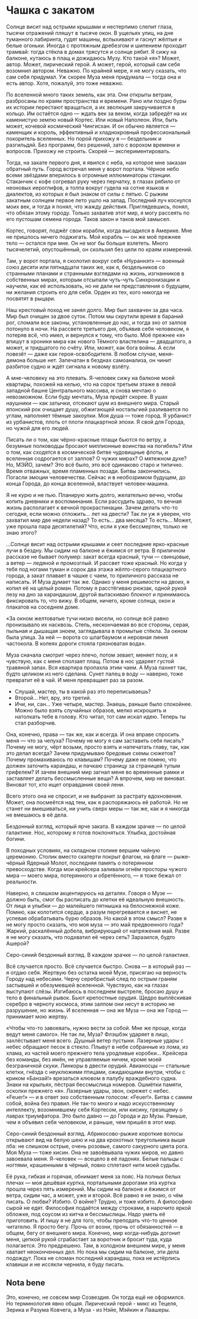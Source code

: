 # Чашка с закатом

Солнце висит над острыми крышами и нестерпимо слепит глаза, тысячи отражений пляшут в тысяче окон. В ущельях улиц, на дне туманного лабиринта, гудят машины, вспыхивают и гаснут жёлтые и белые огоньки. Иногда с протяжным дребезгом и шипением проходит трамвай: тогда стёкла в домах трясутся и солнце рябит. Я сижу на балконе, кутаюсь в плащ и дожидаюсь Музу. Кто такой «я»? Может, автор. Может, лирический герой. А может, герой, который сам себя возомнил автором. Неважно. По крайней мере, я не могу сказать, что сам себя придумал. Уж скорее Муза меня придумала — тогда она и есть автор. Хотя, пожалуй, это тоже неважно.

По вселенной много таких земель, как эта. Они открыты ветрам, разбросаны по краям пространства и времени. Рано или поздно буры их истории перестают вращаться, а их эволюция закручивается в кольцо. Им остаётся одно — ждать век за веком, когда забредёт на их каменистую землю новый Кортес. Или новый Наполеон. Или, быть может, кочевой космический Чингисхан. И он обычно является — каменщик и король, эффективный и хладнокровный профессиональный покоритель вселенных. Но порой прихожу я — бездельник и разгильдяй. Без программ, без решений, зато с ворохом времени и вопросов. Прихожу не строить. Скорей — экспериментировать.

Тогда, на закате первого дня, я явился с неба, на которое мне заказан обратный путь. Город встречал меня у ворот портала. Чёрное небо всеми звёздами вперилось в огромные иллюминаторы станции. Стаканчик с кофе согревал руку через перчатку, в глазах рябило от неоновых иероглифов, а толпа вокруг гудела на сотне языков и диалектов, из которых я был знаком от силы с пятью. С рыжим закатным солнцем первое лето ушло на запад. Последний луч коснулся моих век, и тогда я понял, что жажду действия. Приглядевшись, понял, что обязан этому городу. Только захватив этот мир, я могу рассеять по его пустошам семена города. Таков закон и таков мой замысел.

Кортес, говорят, поджёг свои корабли, когда высадился в Америке. Мне не пришлось ничего поджигать. Мой корабль — он же моё прежнее тело — остался при мне. Он не мог бы больше взлететь. Много тысячелетий, опустошённый, он скользил без цели по краям измерений.

Там, у ворот портала, я сколотил вокруг себя «Нураннэт» — военный союз десяти или пятнадцати таких же, как я, бездельников со странными планами и странными взглядами на жизнь, изгнанников в собственных мирах, которым отсыпали чуть-чуть Синхронизации и научили, как её использовать, но не дали ни представления о будущем, ни желания строить его для себя. Орден из тех, кого никогда не посвятят в рыцари.

Наш крестовый поход не занял долго. Мир был захвачен за два часа. Мир был очищен за двое суток. Потом мы скрутили время в бараний рог, сломали все законы, установленные до нас, и тогда эхо от залпов потонуло в ночи. На рассвете третьего дня, объявив себя человеком, я потеряв всё, что имел, и вернулся к тому, что было. Моё прежнее «я» впишут в хроники мира как нового Тёмного властелина — двадцатого, а может, и тридцатого по счёту. Или, может, как бога войны. А если повезёт — даже как героя-освободителя. В любом случае, меня-демона больше нет. Запечатан в безднах самоанализа, он чинит разбитое судно и ждёт сигнала к новому взлёту.

А мне-человеку на это плевать. Я-человек сижу на балконе моей квартиры, похожей на келью, что на сорок третьем этаже в левой западной башне Центрального массива, и снова мечтаю о невозможном. Если буду мечтать, Муза придёт скорее. В ушах наушники — как затычки, отсекают шум из внешнего мира. Старый японский рок очищает душу, обжигающей ностальгией разливается по углам, наполняет тёмные закоулки. Моя душа — тоже город. Я урбанист из урбанистов, плоть от плоти плацкартной эпохи. Я свой для Города, но чужой для его людей.

Писать ли о том, как чёрно-красные плащи бьются по ветру, а безумные полководцы бросают миллионные воинства на погибель? Или о том, как сходятся в космической битве чудовищные флоты, и вселенная содрогается от залпов? О чужих мирах? О мятежном духе? Но, МЭЙО, зачем? Это всё было, это всё одинаково старо и типично. Время отважных, время пламенных позади. Битвы закончились. Погасли эмоции человечества. Сейчас и в необозримом будущем, до конца Города, до конца вселенной, властвует человек-машина.

Я не курю и не пью. Планирую жить долго, желательно вечно, чтобы копить дневники и воспоминания. Если рассудить здраво, то вечная жизнь располагает к вечной прокрастинации. Зачем делать что-то сегодня, если можно отложить… лет на двести? Так ли уж я уверен, что захватил мир две недели назад? То есть… два месяца? То есть… Может, уже прошла пара десятилетий? Что, если я уже бессмертен, только не знаю этого?

…Солнце висит над острыми крышами и сеет последние ярко-красные лучи в бездну. Мы сидим на балконе и ёжимся от ветра. В приличном рассказе не бывает полумер: закат всегда красный, тучи — свинцовые, а ветер — ледяной и промозглый. И рассвет тоже красный. Но когда у тебя под ногами туман и сорок два этажа жёлто-серого плацкартного города, а закат плавает в чашке с чаем, то приличного рассказа не написать. И Муза думает так же. Однако у меня решимости на двоих, я копил её на целый роман. Потому я расстёгиваю рюкзак, одной рукой лезу на дно за карандашом, другой вытаскиваю блокнот и принимаюсь фиксировать то, что вижу. В общем, ничего, кроме солнца, окон и плакатов на соседнем доме.

«За окном желтоватые тучи низко висели, но солнце всё равно пронизывало их насквозь. Степь, нескончаемая во все стороны, серая, пыльная и дышащая зноем, заглядывала в промытые стёкла. За окном была улица. За ней — ворота со шлагбаумом и неровная линия частокола. В колеях дороги стояла грязноватая вода».

Муза сначала смотрит через плечо, потом зевает, меняет позу, и я чувствую, как с меня сползает плащ. Потом в нос ударяет густой травяной запах. Вся квартира пропахла этим чаем. А Муза пахнет так, будто целиком из него сделана. Сунет палец в воду — наверно, тоже превратит её в чай. И меня превращает раз за разом.

- Слушай, мастер, ты в какой раз это переписываешь?
- Второй… Нет, вру, это третий.
- Ичи, ни, сан… Уже четыре, мастер. Знаешь, раньше было спокойнее. Можно было взять случайных образов, мелко искрошить и натолкать тебе в голову. Кто читал, тот сам искал идею. Теперь ты стал разборчив.

Она, конечно, права — так же, как и всегда. И она вправе спросить меня — что за чепуха? Почему не могу я сам заставить себя писать? Почему не могу, чёрт возьми, просто взять и напечатать главу, так, как это делал всегда? Зачем придумываю бредовые схемы сюжетов? Почему промахиваюсь по клавишам? Почему даже не помню, что должен заточить карандаш, и пачкаю страницу за страницей тупым грифелем? И зачем внешний мир загнал меня во временные рамки и заставляет делать бессмысленные вещи? А впрочем, мир не виноват. Виноват тот, кто ищет оправдания своей лени.

Всего этого она не спросит, и не выбранит за растрату вдохновения. Может, она посмеётся над тем, как я распоряжаюсь её работой. Но не станет ни вмешиваться, ни учить сверх меры — так же, как и я никогда не вмешаюсь в её дела.

Бездонный взгляд, который ярче заката. В каждом зрачке — по целой галактике. Нос, которому я готов поклоняться. Улыбка, достойная богини.

В походных условиях, на складном столике вершим чайную церемонию. Столик вместо скатерти покрыт флагом, на флаге — рыже-чёрный Ядерный Молот, последняя память о потерянном превосходстве. Когда мои крейсера заливали огнём просторы чужого мира — моего мира, потерянного и обретённого, — я тоже бежал от реальности.

Наверно, я слишком акцентируюсь на деталях. Говоря о Музе — должно быть, смог бы расписать до клетки её идеальную внешность. От лица и улыбки — до малейшего пятнышка на белоснежной коже. Помню, как колотится сердце, а разум перегревается и виснет, не успевая обрабатывать бурю образов. Но какой в этом смысл? Разве я не могу просто сказать, что моя муза — это май предвоенного года? Жаркий, раскалённый добела, вибрирующий от напряжения май. Разве я не могу сказать, что подхватил её через сеть? Заразился, будто Ашерой?

Серо-синий бездонный взгляд. В каждом зрачке — по целой галактике.

Всё случается просто. Всё случается быстро. Снова — в который раз — я отдаю себя. Жертвую без остатка моей Музе, присягаю на верность Городу над небесами. Черчу серебристый след по острым граням застывшей и обезумевшей вселенной. Чувствую, как на глазах выступают слёзы. Изгибаюсь в последнем выстреле, бросаю душу и тело в финальный рывок. Бьют крепостные орудия. Щедро выплёскивая серебро в черноту космоса, этим залпом они несут в историю не разрушение, но жизнь. И вселенная — она же Муза — она же Город — принимает мою жертву.

«Чтобы что-то завоевать, нужно вести за собой. Мне же проще, когда ведут меня самого». Не так ли, Муза? Флэшбэк ударяет в лицо, захлёстывает меня всего. Душный ветер пустыни. Лазерные удары с небес обращают песок в стекло. Плывут в небе собранные из лома, из хлама, из частей моего прежнего тела уродливые коробки… Крейсера без команды, без имён, не управляемые ничем, кроме моей безграничной скуки. Линкоры в двести орудий. Авианосцы — стальные клетки, гнёзда с неуклюжими птицами, ожидающими внутри, чтобы с криком «Банзай!» врезаться клювом в палубу враждебного судна. Знаки на крыльях, пёстрая бессмыслица номеров. Ошмётки памяти, осколки прежнего «я». Лазерные удары, звон, скрежет с небес. «Feuer!» — и в ответ эхо собственным голосом: «Feuer!». Битва с самим собой, война без правил. Не так-то много и надо искусственному интеллекту, возомнившему себя Кортесом, или кисину, грезящему о лаврах триумфатора. Это было давно — до Города и до Музы. Раньше, чем я объявил себя человеком, и раньше, чем пришёл в этот мир.

Серо-синий бездонный взгляд. Абрикосово-рыжие короткие волосы открывают вид на белую шею и на два крохотных треугольника выше лба: не слишком острые, очень розовые, самого сакурного цвета рога. Моя Муза — тоже кисин. Она не завоёвывала чужих миров, но давно завоевала меня. Я-человек — всецело в её ладонях. Белые пальцы с ногтями, крашенными в чёрный, ловко сплетают нити моей судьбы.

Её рука, гибкая и горячая, обнимает меня за пояс. На полных белых плечах — моя дешёвая куртка, портальными дорогами эта куртка прошла через пять измерений. Мы сидим на балконе и ёжимся от ветра, сидим час, а может, уже и второй. Всё равно я не знаю, о чём писать. О любви? Избито. О войне? Трудно, и тоже избито. А философию сырой не едят. Философия подаётся между строками, в нарочито яркой обложке, под соусом из китча и бессмыслицы. Надо уметь её приготовить. И пишу я не для того, чтобы преподать что-то ценное читателю. Я просто бегу. Прочь от возни, прочь от обязанностей — в общем, бегу от внешнего мира. Конечно, мир когда-нибудь догонит меня, цепкой рукой сграбастает за воротник и бросит туда, куда полагается. Это предрешено. Там, в холодном внешнем мире, у меня хватает неоконченных дел. Но пока мы сидим на балконе, эти дела подождут. Пока не сломан последний карандаш, пока не истёрлись клавиши и не иссякли чернила, я буду писать.

## Nota bene
Это, конечно, не совсем мир Созвездия. Он тогда ещё не оформился. Но терминология явно общая. Лирический герой - микс из Тецеля, Зерика и Разума Ковчега, а Муза - из Нэйе, Мэйкин и Лаашеры.
